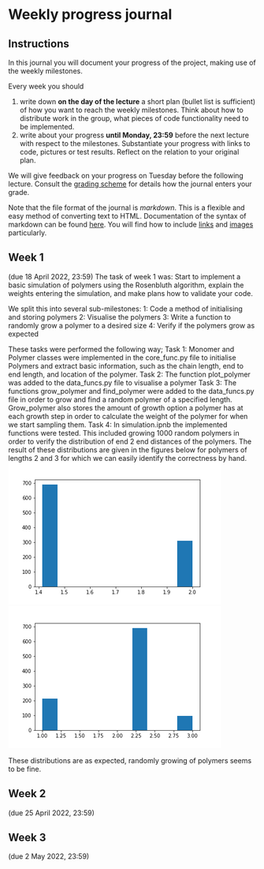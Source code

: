 # Weekly progress journal

## Instructions

In this journal you will document your progress of the project, making use of the weekly milestones.

Every week you should 

1. write down **on the day of the lecture** a short plan (bullet list is sufficient) of how you want to 
   reach the weekly milestones. Think about how to distribute work in the group, 
   what pieces of code functionality need to be implemented.
2. write about your progress **until Monday, 23:59** before the next lecture with respect to the milestones.
   Substantiate your progress with links to code, pictures or test results. Reflect on the
   relation to your original plan.

We will give feedback on your progress on Tuesday before the following lecture. Consult the 
[grading scheme](https://computationalphysics.quantumtinkerer.tudelft.nl/proj1-moldyn-grading/) 
for details how the journal enters your grade.

Note that the file format of the journal is *markdown*. This is a flexible and easy method of 
converting text to HTML. 
Documentation of the syntax of markdown can be found 
[here](https://docs.gitlab.com/ee/user/markdown.html#gfm-extends-standard-markdown). 
You will find how to include [links](https://docs.gitlab.com/ee/user/markdown.html#links) and 
[images](https://docs.gitlab.com/ee/user/markdown.html#images) particularly.

## Week 1
(due 18 April 2022, 23:59)
The task of week 1 was:  Start to implement a basic simulation of polymers using the Rosenbluth algorithm, explain the weights entering the simulation, and make plans how to validate your code.

We split this into several sub-milestones:
1: Code a method of initialising and storing polymers
2: Visualise the polymers
3: Write a function to randomly grow a polymer to a desired size
4: Verify if the polymers grow as expected

These tasks were performed the following way;
Task 1: Monomer and Polymer classes were implemented in the core_func.py file to initialise Polymers and extract basic information, such as the chain length, end to end length, and location of the polymer. 
Task 2: The function plot_polymer was added to the data_funcs.py file to visualise a polymer
Task 3: The functions grow_polymer and find_polymer were added to the data_funcs.py file in order to grow and find a random polymer of a specified length. Grow_polymer also stores the amount of growth option a polymer has at each growth step in order to calculate the weight of the polymer for when we start sampling them.
Task 4: In simulation.ipnb the implemented functions were tested. This included growing 1000 random polymers in order to verify the distribution of end 2 end distances of the polymers. The result of these distributions are given in the figures below for polymers of lengths 2 and 3 for which we can easily identify the correctness by hand.
![end2end distance distribution L=2](Figures/end2endDistribution_L=2.png) ![end2end distance distribution L=3](Figures/end2endDistribution_L=3.png)

These distributions are as expected, randomly growing of polymers seems to be fine.



## Week 2
(due 25 April 2022, 23:59)


## Week 3
(due 2 May 2022, 23:59)

